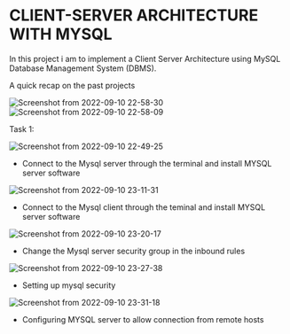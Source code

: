 # CLIENT-SERVER ARCHITECTURE WITH MYSQL

In this project i am to implement a Client Server Architecture using MySQL Database Management System (DBMS).

A quick recap on the past projects

![Screenshot from 2022-09-10 22-58-30](https://user-images.githubusercontent.com/110517150/189503159-e382c330-121f-4a10-80a5-d7d7c8901c62.png)
![Screenshot from 2022-09-10 22-58-09](https://user-images.githubusercontent.com/110517150/189503160-5cdf0d4f-d2e9-4133-baa4-872501e01b83.png)

Task 1: 

![Screenshot from 2022-09-10 22-49-25](https://user-images.githubusercontent.com/110517150/189502969-d098396c-2380-4848-9913-91af72f48c8f.png)

* Connect to the Mysql server through the terminal and install MYSQL server software

![Screenshot from 2022-09-10 23-11-31](https://user-images.githubusercontent.com/110517150/189503517-8e85b9ac-12f4-43da-bcf0-42454b119674.png)

*  Connect to the Mysql client through the teminal and install MYSQL server software
  
 ![Screenshot from 2022-09-10 23-20-17](https://user-images.githubusercontent.com/110517150/189503672-b752c733-18eb-4ba6-90c2-c1d751164829.png)
 
 * Change the Mysql server security group in the inbound rules
 
![Screenshot from 2022-09-10 23-27-38](https://user-images.githubusercontent.com/110517150/189503909-c0f0401d-1a46-4e35-9364-1679a5700496.png)

 * Setting up mysql security
 
 ![Screenshot from 2022-09-10 23-31-18](https://user-images.githubusercontent.com/110517150/189504014-3d65a3ba-939d-4a8a-853a-2c8add3a25a1.png)
 
 * Configuring MYSQL server to allow connection from remote hosts
 
 
 
 

